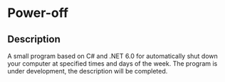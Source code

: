 # Power-off

## Description
A small program based on C# and .NET 6.0 for automatically shut down your computer at specified times and days of the week. 
The program is under development, the description will be completed.
